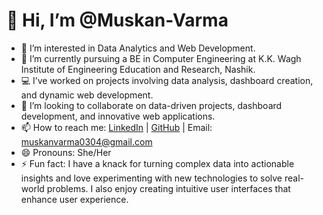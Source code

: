 # 👋 Hi, I’m @Muskan-Varma

- 👀 I’m interested in Data Analytics and Web Development.
- 🌱 I’m currently pursuing a BE in Computer Engineering at K.K. Wagh Institute of Engineering Education and Research, Nashik.
- 💻 I’ve worked on projects involving data analysis, dashboard creation, and dynamic web development.
- 💞️ I’m looking to collaborate on data-driven projects, dashboard development, and innovative web applications.
- 📫 How to reach me: [LinkedIn](https://www.linkedin.com/in/muskan-varma-4b8396239) | [GitHub](https://github.com/MuskanKKW) | Email: [muskanvarma0304@gmail.com](mailto:muskanvarma0304@gmail.com)
- 😄 Pronouns: She/Her
- ⚡ Fun fact: I have a knack for turning complex data into actionable insights and love experimenting with new technologies to solve real-world problems. I also enjoy creating intuitive user interfaces that enhance user experience.

<!---
Muskan-Varma/Muskan-Varma is a ✨ special ✨ repository because its `README.md` (this file) appears on your GitHub profile.
You can click the Preview link to take a look at your changes.
--->
